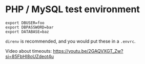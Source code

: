 # PHP / MySQL test environment

    export DBUSER=foo
    export DBPASSWORD=bar
    export DATABASE=baz

`direnv` is recommended, and you would put these in a `.envrc`.


Video about timeouts: https://youtu.be/2GAQVXGT_Zw?si=85FbHI8oUZdeot4u
